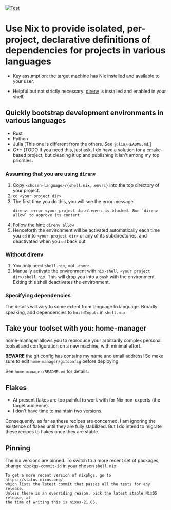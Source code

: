[![Test](https://github.com/jacg/nix-starters/actions/workflows/test.yml/badge.svg)](https://github.com/jacg/nix-starters/actions/workflows/test.yml)

# Use Nix to provide isolated, per-project, declarative definitions of dependencies for projects in various languages

+ Key assumption: the target machine has Nix installed and available to your user.

+ Helpful but not strictly necessary: [direnv](https://direnv.net/) is installed and enabled in your shell.

## Quickly bootstrap development environments in various languages

+ Rust
+ Python
+ Julia [This one is different from the others. See `julia/README.md`.]
+ C++ [TODO If you need this, just ask. I do have a solution for a cmake-based project, but cleaning it up and publishing it isn't among my top priorities.

### Assuming that you are using `direnv`

1. Copy `<chosen-language>/{shell.nix,.envrc}` into the top directory of your project.
2. `cd <your project dir>`
3. The first time you do this, you will see the error message
   ```shell
   direnv: error <your project dir>/.envrc is blocked. Run `direnv allow` to approve its content
   ```
4. Follow the hint: `direnv allow`
5. Henceforth the environment will be activated automatically each time you `cd` into `<your project dir>` or any of its subdirectories, and deactivated when you `cd` back out.

### Without direnv

1. You only need `shell.nix`, not `.envrc`.
2. Manually activate the environment with `nix-shell <your project dir>/shell.nix`. This will drop you into a `bash` with the environment. Exiting this shell deactivates the environment.

### Specifying dependencies

The details will vary to some extent from language to language. Broadly speaking, add dependencies to `buildInputs` in `shell.nix`.

## Take your toolset with you: home-manager

home-manager allows you to reproduce your arbitrarily complex personal toolset and configuration on a new machine, with minimal effort.

**BEWARE** the git config has contains my name and email address! So make sure to edit `home-manager/gitconfig` before deploying.

See `home-manager/README.md` for details.

## Flakes

+ At present flakes are too painful to work with for Nix non-experts (the target audience).
+ I don't have time to maintain two versions.

Consequently, as far as these recipes are concerned, I am ignoring the existence of flakes until they are fully stabilized. But I do intend to migrate these recipes to flakes once they are stable.

## Pinning

The nix versions are pinned. To switch to a more recent set of packages, change `nixpkgs-commit-id` in your chosen `shell.nix`:

    To get a more recent version of nixpkgs, go to https://status.nixos.org/,
    which lists the latest commit that passes all the tests for any release.
    Unless there is an overriding reason, pick the latest stable NixOS release, at
    the time of writing this is nixos-21.05.
